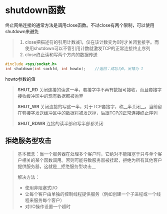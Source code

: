# shutdown函数

终止网络连接的通常方法是调用close函数。不过close有两个限制，可以使用shutdown来避免

> 1. close把描述符的引用计数减1，仅在该计数变为0时才关闭套接字。而使用shutdown可以不管引用计数就激发TCP的正常连接终止序列
> 2. close终止读和写两个方向的数据传送

```c
#include <sys/socket.h>
int shutdown(int sockfd, int howto);    //返回：成功为0，出错为-1
```

howto参数的值

> **SHUT_RD**   关闭连接的读这一半，套接字中不再有数据可接收，而且套接字接收缓冲区中的现有数据都被抛弃
>
> **SHUT_WR**   关闭连接的写这一半，对于TCP套接字，称__半关闭__。当前留在套接字发送缓冲区中的数据将被发送掉，后跟TCP的正常连接终止序列
>
> **SHUT_RDWR** 连接的读半部和写半部都关闭

## 拒绝服务型攻击

> 基本概念：当一个服务器在处理多个客户时，它绝对不能阻塞于只与单个客户相关的某个函数调用。否则可能导致服务器被挂起，拒绝为所有其他客户提供服务器，这就是__拒绝服务型攻击__
>
> 解决方法：
>
> - 使用非阻塞式I/O
> - 让每个客户由单独的控制线程提供服务（例如创建一个子进程或一个线程来服务每个客户）
> - 对I/O操作设置一个超时

